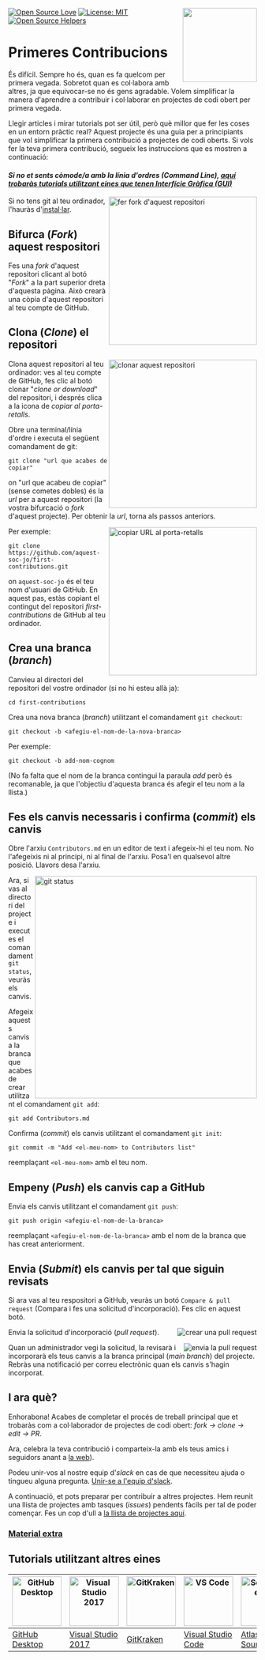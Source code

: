 [![Open Source Love](https://badges.frapsoft.com/os/v1/open-source.svg?v=103)](https://github.com/ellerbrock/open-source-badges/)
[<img align="right" width="150" src="https://firstcontributions.github.io/assets/Readme/join-slack-team.png">](https://join.slack.com/t/firstcontributors/shared_invite/zt-1hg51qkgm-Xc7HxhsiPYNN3ofX2_I8FA)
[![License: MIT](https://img.shields.io/badge/License-MIT-green.svg)](https://opensource.org/licenses/MIT)
[![Open Source Helpers](https://www.codetriage.com/roshanjossey/first-contributions/badges/users.svg)](https://www.codetriage.com/roshanjossey/first-contributions)

# Primeres Contribucions

És difícil. Sempre ho és, quan es fa quelcom per primera vegada. Sobretot quan es col·labora amb altres, ja que equivocar-se no és gens agradable. Volem simplificar la manera d'aprendre a contribuir i col·laborar en projectes de codi obert per primera vegada.

Llegir articles i mirar tutorials pot ser útil, però què millor que fer les coses en un entorn pràctic real? Aquest projecte és una guia per a principiants que vol simplificar la primera contribució a projectes de codi oberts. Si vols fer la teva primera contribució, segueix les instruccions que es mostren a continuació:

#### *Si no et sents còmode/a amb la línia d'ordres (*Command Line*), [aquí trobaràs tutorials utilitzant eines que tenen Interfície Gràfica (GUI)](#Tutorials-amb-Altres-Eines)*

<img align="right" width="300" src="https://firstcontributions.github.io/assets/Readme/fork.png" alt="fer fork d'aquest repositori" />

Si no tens git al teu ordinador, l'hauràs d'[instal·lar](https://help.github.com/articles/set-up-git/).

## Bifurca (_Fork_) aquest respositori

Fes una _fork_ d'aquest repositori clicant al botó "_Fork_" a la part superior dreta d'aquesta pàgina.
Això crearà una còpia d'aquest repositori al teu compte de GitHub.

## Clona (_Clone_) el repositori

<img align="right" width="300" src="https://firstcontributions.github.io/assets/Readme/clone.png" alt="clonar aquest repositori" />

Clona aquest repositori al teu ordinador: ves al teu compte de GitHub, fes clic al botó clonar "_clone or download_" del repositori, i després clica a la icona de _copiar al porta-retalls_.

Obre una terminal/línia d'ordre i executa el següent comandament de git:

```
git clone "url que acabes de copiar"
```

on "url que acabeu de copiar" (sense cometes dobles) és la _url_ per a aquest repositori (la vostra bifurcació o _fork_ d'aquest projecte). Per obtenir la _url_, torna als passos anteriors.

<img align="right" width="300" src="https://firstcontributions.github.io/assets/Readme/copy-to-clipboard.png" alt="copiar URL al porta-retalls" />

Per exemple:

```
git clone https://github.com/aquest-soc-jo/first-contributions.git
```

on `aquest-soc-jo` és el teu nom d'usuari de GitHub. En aquest pas, estàs copiant el contingut del repositori _first-contributions_ de GitHub al teu ordinador.

## Crea una branca (_branch_)

Canvieu al directori del repositori del vostre ordinador (si no hi esteu allà ja):

```
cd first-contributions
```

Crea una nova branca (_branch_) utilitzant el comandament `git checkout`:

```
git checkout -b <afegiu-el-nom-de-la-nova-branca>
```

Per exemple:

```
git checkout -b add-nom-cognom
```

(No fa falta que el nom de la branca contingui la paraula _add_ però és recomanable, ja que l'objectiu d'aquesta branca és afegir el teu nom a la llista.)

## Fes els canvis necessaris i confirma (_commit_) els canvis

Obre l'arxiu `Contributors.md` en un editor de text i afegeix-hi el teu nom. No l'afegeixis ni al principi, ni al final de l'arxiu. Posa'l en qualsevol altre posició. Llavors desa l'arxiu.

<img align="right" width="450" src="https://firstcontributions.github.io/assets/Readme/git-status.png" alt="git status" />

Ara, si vas al directori del projecte i executes el comandament `git status`, veuràs els canvis.

Afegeix aquests canvis a la branca que acabes de crear utilitzant el comandament `git add`:

```
git add Contributors.md
```

Confirma (_commit_) els canvis utilitzant el comandament `git init`:

```
git commit -m "Add <el-meu-nom> to Contributors list"
```

reemplaçant `<el-meu-nom>` amb el teu nom.

## Empeny (_Push_) els canvis cap a GitHub

Envia els canvis utilitzant el comandament `git push`:

```
git push origin <afegiu-el-nom-de-la-branca>
```

reemplaçant `<afegiu-el-nom-de-la-branca>` amb el nom de la branca que has creat anteriorment.

## Envia (_Submit_) els canvis per tal que siguin revisats

Si ara vas al teu respositori a GitHub, veuràs un botó `Compare & pull request` (Compara i fes una solicitud d'incorporació). Fes clic en aquest botó.

<img style="float: right;" src="https://firstcontributions.github.io/assets/Readme/compare-and-pull.png" alt="crear una pull request" />

Envia la solicitud d'incorporació (_pull request_).

<img style="float: right;" src="https://firstcontributions.github.io/assets/Readme/submit-pull-request.png" alt="envia la pull request" />

Quan un administrador vegi la solicitud, la revisarà i incorporarà els teus canvis a la branca principal (_main branch_) del projecte. Rebràs una notificació per correu electrònic quan els canvis s'hagin incorporat.

## I ara què?

Enhorabona! Acabes de completar el procés de treball principal que et trobaràs com a col·laborador de projectes de codi obert: _*fork -> clone -> edit -> PR*_.

Ara, celebra la teva contribució i comparteix-la amb els teus amics i seguidors anant a [la web](https://firstcontributions.github.io/#social-share)).

Podeu unir-vos al nostre equip d'_slack_ en cas de que necessiteu ajuda o tingueu alguna pregunta. [Unir-se a l'equip d'slack](https://join.slack.com/t/firstcontributors/shared_invite/zt-1hg51qkgm-Xc7HxhsiPYNN3ofX2_I8FA).

A continuació, et pots preparar per contribuir a altres projectes. Hem reunit una llista de projectes amb tasques (_issues_) pendents fàcils per tal de poder començar. Fes un cop d'ull a [la llista de projectes aquí](https://firstcontributions.github.io/#project-list).

### [Material extra](../additional-material/git_workflow_scenarios/additional-material.md)

## Tutorials utilitzant altres eines

| <a href="../gui-tool-tutorials/github-desktop-tutorial.md"><img alt="GitHub Desktop" src="https://desktop.github.com/images/desktop-icon.svg" width="100"></a> | <a href="../gui-tool-tutorials/github-windows-vs2017-tutorial.md"><img alt="Visual Studio 2017" src="https://upload.wikimedia.org/wikipedia/commons/c/cd/Visual_Studio_2017_Logo.svg" width="100"></a> | <a href="../gui-tool-tutorials/gitkraken-tutorial.md"><img alt="GitKraken" src="https://firstcontributions.github.io/assets/Readme/gk-icon.png" width="100"></a> | <a href="../gui-tool-tutorials/github-windows-vs-code-tutorial.md"><img alt="VS Code" src="https://upload.wikimedia.org/wikipedia/commons/2/2d/Visual_Studio_Code_1.18_icon.svg" width=100></a> | <a href="../gui-tool-tutorials/sourcetree-macos-tutorial.md"><img alt="Sourcetree App" src="https://wac-cdn.atlassian.com/dam/jcr:81b15cde-be2e-4f4a-8af7-9436f4a1b431/Sourcetree-icon-blue.svg" width=100></a> | <a href="../gui-tool-tutorials/github-windows-intellij-tutorial.md"><img alt="IntelliJ IDEA" src="https://upload.wikimedia.org/wikipedia/commons/thumb/9/9c/IntelliJ_IDEA_Icon.svg/512px-IntelliJ_IDEA_Icon.svg.png" width=100></a> |
| -------------------------------------------------------------------------------------------------------------------------------------------------------------- | ------------------------------------------------------------------------------------------------------------------------------------------------------------------------------------------------------ | ---------------------------------------------------------------------------------------------------------------------------------------------------------------- | ----------------------------------------------------------------------------------------------------------------------------------------------------------------------------------------------- | --------------------------------------------------------------------------------------------------------------------------------------------------------------------------------------------------------------- | ----------------------------------------------------------------------------------------------------------------------------------------------------------------------------------------------------------------------------------- |
| [GitHub Desktop](../gui-tool-tutorials/github-desktop-tutorial.md)                                                                                             | [Visual Studio 2017](../gui-tool-tutorials/github-windows-vs2017-tutorial.md)                                                                                                                          | [GitKraken](../gui-tool-tutorials/gitkraken-tutorial.md)                                                                                                         | [Visual Studio Code](../gui-tool-tutorials/github-windows-vs-code-tutorial.md)                                                                                                                  | [Atlassian Sourcetree](../gui-tool-tutorials/sourcetree-macos-tutorial.md)                                                                                                                                      | [IntelliJ IDEA](https://www.jetbrains.com/idea/download/#section=windows)                                                                                                                                                           |
